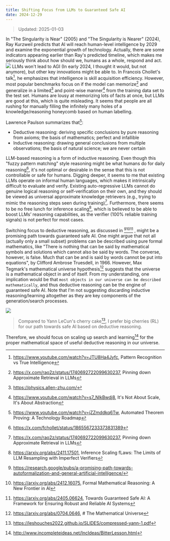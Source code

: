 ```yaml
---
title: Shifting Focus from LLMs to Guaranteed Safe AI
date: 2024-12-29
---
```

> Updated: 2025-01-03

In "The Singularity is Near" (2005) and "The Singularity is Nearer" (2024), Ray Kurzweil predicts that AI will reach human-level intelligence by 2029 and examine the exponential growth of technology. Actually, there are some indicators appearing earlier than Ray's predicted timeline, which makes me seriously think about how should we, humans as a whole, respond and act. 
![](file-20250103164302287.png)
LLMs won't lead to AGI (In early 2024, I thought it would, but not anymore), but other key innovations might be able to. In Francois Chollet's talk[^13], he emphasizes that intelligence is skill acquisition efficiency. However, most popular benchmarks focus on if the model can memorize[^1] and generalize in a limited[^2] and point-wise manner[^3] from the training data set to the test set. Humans are lousy at memorizing lots of facts at once, but LLMs are good at this, which is quite misleading. It seems that people are all rushing for manually filling the infinitely many holes of a knowledge/reasoning honeycomb based on human labelling. 

Lawrence Paulson summarizes that[^4]: 
- Deductive reasoning: deriving specific conclusions by pure reasoning from axioms; the basis of mathematics; perfect and infallible
- Inductive reasoning: drawing general conclusions from multiple observations; the basis of natural science; we are never certain 

LLM-based reasoning is a form of inductive reasoning. Even though this "fuzzy pattern matching" style reasoning might be what humans do for daily reasoning[^5], it's not optimal or desirable in the sense that this is not controllable or safe for humans. Digging deeper, it seems to me that existing LLMs operate on informal human languages, which makes it intrinsically difficult to evaluate and verify. Existing auto-regressive LLMs cannot do genuine logical reasoning or self-verification on their own, and they should be viewed as universal approximate knowledge retrievers (e.g., trying to mimic the reasoning steps seen during training)[^1]. Furthermore, there seems to be no free lunch for inference scaling[^6], which is believed to be able to boost LLMs’ reasoning capabilities, as the verifier (100% reliable training signals) is not perfect for most cases.

Switching focus to deductive reasoning, as discussed in [^7][^8][^9] ,  might be a promising path towards guaranteed safe AI. One might argue that not all (actually only a small subset) problems can be described using pure formal mathematics, like "There is nothing that can be said by mathematical symbols and solutions which cannot also be said by words. The converse, however, is false. Much that can be and is said by words cannot be put into equations", by Clifford Ambrose Truesdell, in 1966. However, Max Tegmark's mathematical universe hypothesis[^10] suggests that the universe is a mathematical object in and of itself. From my understanding, one implication would be that `most objects in our universe can be described mathematically`, and thus deductive reasoning can be the engine of guaranteed safe AI. Note that I'm not suggesting discarding inductive reasoning/learning altogether as they are key components of the generation/search processes. 

![](file-20250104004451195.png)
> Compared to Yann LeCun's cherry cake[^12], I prefer big cherries (RL) for our path towards safe AI based on deductive reasoning.  

Therefore, we should focus on scaling up search and learning[^11] for the proper mathematical space of useful deductive reasoning in our universe.  

[^1]: https://x.com/rao2z/status/1740692722099630237, Pinning down Approximate Retrieval in LLMs
[^2]: https://physics.allen-zhu.com/
[^3]: https://www.youtube.com/watch?v=s7_NlkBwdj8, It's Not About Scale, It's About Abstraction
[^4]: https://www.youtube.com/watch?v=jZZmddkq6Tw, Automated Theorem Proving: A Technology Roadmap
[^5]: https://x.com/fchollet/status/1865567233373831389
[^6]: https://arxiv.org/abs/2411.17501, Inference Scaling fLaws: The Limits of LLM Resampling with Imperfect Verifiers
[^7]: https://research.google/pubs/a-promising-path-towards-autoformalization-and-general-artificial-intelligence/
[^8]: https://arxiv.org/abs/2412.16075, Formal Mathematical Reasoning: A New Frontier in AI
[^9]: https://arxiv.org/abs/2405.06624, Towards Guaranteed Safe AI: A Framework for Ensuring Robust and Reliable AI Systems
[^10]: https://arxiv.org/abs/0704.0646, # The Mathematical Universe
[^11]: http://www.incompleteideas.net/IncIdeas/BitterLesson.html
[^12]: https://leshouches2022.github.io/SLIDES/compressed-yann-1.pdf
[^13]: https://www.youtube.com/watch?v=JTU8Ha4Jyfc, Pattern Recognition vs True Intelligence